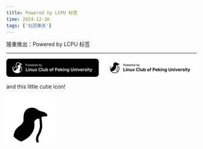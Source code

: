 ```yaml
---
title: Powered by LCPU 标签
time: 2024-12-30
tags: ['社团事务']
---
```


隆重推出：Powered by LCPU 标签

---

![Powered by LCPU](./hero.svg)

and this little cutie icon!

![cutie icon](./cutie.svg)
